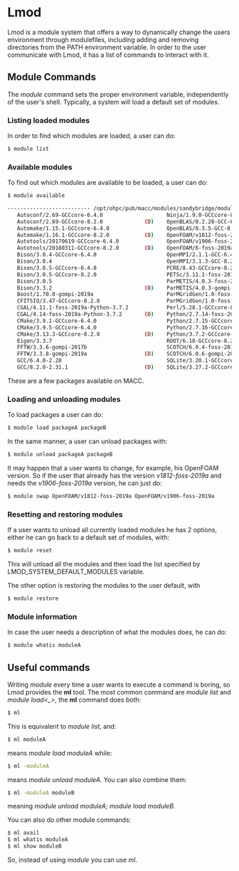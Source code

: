 # Lmod

Lmod is a module system that offers a way to dynamically change the users environment through modulefiles, including adding and removing directories from the PATH environment variable. In order to the user communicate with Lmod, it has a list of commands to interact with it.

## Module Commands

The _module_ command sets the proper environment variable, independently of the user's shell. Typically, a system will load a default set of modules.

### Listing loaded modules

In order to find which modules are loaded, a user can do:

```bash
$ module list
```

### Available modules

To find out which modules are available to be loaded, a user can do:

```bash
$ module available

-------------------------- /opt/ohpc/pub/macc/modules/sandybridge/modules/all ---------------------------
   Autoconf/2.69-GCCcore-6.4.0                    Ninja/1.9.0-GCCcore-8.2.0                       
   Autoconf/2.69-GCCcore-8.2.0             (D)    OpenBLAS/0.2.20-GCC-6.4.0-2.28                  
   Automake/1.15.1-GCCcore-6.4.0                  OpenBLAS/0.3.5-GCC-8.2.0-2.31.1             (D) 
   Automake/1.16.1-GCCcore-8.2.0           (D)    OpenFOAM/v1812-foss-2019a                       
   Autotools/20170619-GCCcore-6.4.0               OpenFOAM/v1906-foss-2019a                      
   Autotools/20180311-GCCcore-8.2.0        (D)    OpenFOAM/6-foss-2019a                       (D) 
   Bison/3.0.4-GCCcore-6.4.0                      OpenMPI/2.1.1-GCC-6.4.0-2.28                   
   Bison/3.0.4                                    OpenMPI/3.1.3-GCC-8.2.0-2.31.1              (D)
   Bison/3.0.5-GCCcore-6.4.0                      PCRE/8.43-GCCcore-8.2.0                        
   Bison/3.0.5-GCCcore-8.2.0                      PETSc/3.11.1-foss-2019a                        
   Bison/3.0.5                                    ParMETIS/4.0.3-foss-2017b                      
   Bison/3.3.2                             (D)    ParMETIS/4.0.3-gompi-2019a                  (D)
   Boost/1.70.0-gompi-2019a                       ParMGridGen/1.0-foss-2017b                     
   CFITSIO/3.47-GCCcore-8.2.0                     ParMGridGen/1.0-foss-2019a                  (D)
   CGAL/4.11.1-foss-2019a-Python-3.7.2            Perl/5.28.1-GCCcore-8.2.0                      
   CGAL/4.14-foss-2019a-Python-3.7.2       (D)    Python/2.7.14-foss-2017b                       
   CMake/3.9.1-GCCcore-6.4.0                      Python/2.7.15-GCCcore-8.2.0                    
   CMake/3.9.5-GCCcore-6.4.0                      Python/2.7.16-GCCcore-8.2.0                    
   CMake/3.13.3-GCCcore-8.2.0              (D)    Python/3.7.2-GCCcore-8.2.0                  (D)
   Eigen/3.3.7                                    ROOT/6.18-GCCcore-8.2.0                        
   FFTW/3.3.6-gompi-2017b                         SCOTCH/6.0.4-foss-2017b                        
   FFTW/3.3.8-gompi-2019a                  (D)    SCOTCH/6.0.6-gompi-2019a                    (D)
   GCC/6.4.0-2.28                                 SQLite/3.20.1-GCCcore-6.4.0                    
   GCC/8.2.0-2.31.1                        (D)    SQLite/3.27.2-GCCcore-8.2.0                 (D)
```

These are a few packages available on MACC.

### Loading and unloading modules

To load packages a user can do:

```bash
$ module load packageA packageB
```

In the same manner, a user can unload packages with:
```bash
$ module unload packageA packageB
```

It may happen that a user wants to change, for example, his OpenFOAM version. So if the user that already has the version _v1812-foss-2019a_ and needs the _v1906-foss-2019a_ version, he can just do:

```bash
$ module swap OpenFOAM/v1812-foss-2019a OpenFOAM/v1906-foss-2019a 
```

### Resetting and restoring modules

If a user wants to unload all currently loaded modules he has 2 options, either he can go back to a default set of modules, with:

```bash
$ module reset
```

This will unload all the modules and then load the list specified by LMOD_SYSTEM_DEFAULT_MODULES variable.

The other option is restoring the modules to the user default, with

```bash
$ module restore
```

### Module information

In case the user needs a description of what the modules does, he can do:

```bash
$ module whatis moduleA
```

## Useful commands

Writing _module_ every time a user wants to execute a command is boring, so Lmod provides the **ml** tool. The most common command are _module list_ and _module load<\_>_, the **ml** command does both:

```bash
$ ml
```
This is equivalent to _module list_, and:
```bash
$ ml moduleA
```
means _module load moduleA_ while:

```bash
$ ml -moduleA
```

means _module unload moduleA_. You can also combine them:

```bash
$ ml -moduleA moduleB
```

meaning _module unload moduleA; module load moduleB_.

You can also do other module commands:

```bash
$ ml avail
$ ml whatis moduleA
$ ml show moduleB
```

So, instead of using _module_ you can use _ml_.
